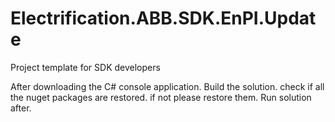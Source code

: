 # Electrification.ABB.SDK.EnPI.Update
Project template for SDK developers

After downloading the C# console application.
Build the solution.
check if all the nuget packages are restored.
if not please restore them.
Run solution after.
